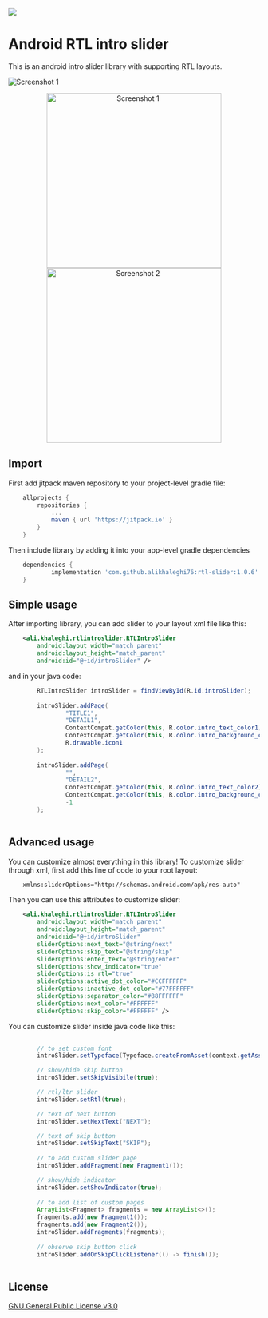 [![](https://jitpack.io/v/alikhaleghi76/rtl-slider.svg)](https://jitpack.io/#alikhaleghi76/rtl-slider)

# Android RTL intro slider


This is an android intro slider library with supporting RTL layouts. 

![Screenshot 1](screenshots/img1.png)
<p align="center">
  <img src="screenshots/img1.png" width="350" title="Screenshot 1">
  <img src="screenshots/img2.png" width="350" alt="Screenshot 2">
</p>

## Import

First add jitpack maven repository to your project-level gradle file: 

```gradle
	allprojects {
		repositories {
			...
			maven { url 'https://jitpack.io' }
		}
	}
```

Then include library by adding it into your app-level gradle dependencies

```gradle
	dependencies {
	        implementation 'com.github.alikhaleghi76:rtl-slider:1.0.6'
	}
```

## Simple usage

After importing library, you can add slider to your layout xml file like this: 


```xml
    <ali.khaleghi.rtlintroslider.RTLIntroSlider
        android:layout_width="match_parent"
        android:layout_height="match_parent"
        android:id="@+id/introSlider" />
```

and in your java code: 

```java
        RTLIntroSlider introSlider = findViewById(R.id.introSlider);
        
        introSlider.addPage(
                "TITLE1",
                "DETAIL1",
                ContextCompat.getColor(this, R.color.intro_text_color1),
                ContextCompat.getColor(this, R.color.intro_background_color1),
                R.drawable.icon1
        );
        
        introSlider.addPage(
                "",
                "DETAIL2",
                ContextCompat.getColor(this, R.color.intro_text_color2),
                ContextCompat.getColor(this, R.color.intro_background_color2),
                -1
        );
        
```

## Advanced usage

You can customize almost everything in this library!
To customize slider through xml, first add this line of code to your root layout: 


```xml
    xmlns:sliderOptions="http://schemas.android.com/apk/res-auto"
```
Then you can use this attributes to customize slider: 

```xml
    <ali.khaleghi.rtlintroslider.RTLIntroSlider
        android:layout_width="match_parent"
        android:layout_height="match_parent"
        android:id="@+id/introSlider"
        sliderOptions:next_text="@string/next"
        sliderOptions:skip_text="@string/skip"
        sliderOptions:enter_text="@string/enter"
        sliderOptions:show_indicator="true"
        sliderOptions:is_rtl="true"
        sliderOptions:active_dot_color="#CCFFFFFF"
        sliderOptions:inactive_dot_color="#77FFFFFF"
        sliderOptions:separator_color="#88FFFFFF"
        sliderOptions:next_color="#FFFFFF"
        sliderOptions:skip_color="#FFFFFF" />
```

You can customize slider inside java code like this: 

```java
        
        // to set custom font
        introSlider.setTypeface(Typeface.createFromAsset(context.getAssets(), "fonts/custom_font.ttf"));

        // show/hide skip button
        introSlider.setSkipVisibile(true);

        // rtl/ltr slider
        introSlider.setRtl(true);

        // text of next button
        introSlider.setNextText("NEXT");

        // text of skip button
        introSlider.setSkipText("SKIP");
        
        // to add custom slider page
        introSlider.addFragment(new Fragment1());

        // show/hide indicator
        introSlider.setShowIndicator(true);
        
        // to add list of custom pages
        ArrayList<Fragment> fragments = new ArrayList<>(); 
        fragments.add(new Fragment1()); 
        fragments.add(new Fragment2()); 
        introSlider.addFragments(fragments);
        
        // observe skip button click
        introSlider.addOnSkipClickListener(() -> finish());
        
```

## License
[GNU General Public License v3.0](https://github.com/alikhaleghi76/rtl-slider/blob/master/LICENSE)
